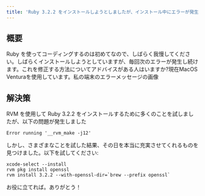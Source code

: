 ```yaml
---
title: 'Ruby 3.2.2 をインストールしようとしましたが、インストール中にエラーが発生し続けます'
---
```


## 概要
Ruby を使ってコーディングするのは初めてなので、しばらく我慢してください。しばらくインストールしようとしていますが、毎回次のエラーが発生し続けます。これを修正する方法についてアドバイスがある人はいますか?現在MacOS Venturaを使用しています。私の端末のエラーメッセージの画像

## 解決策
RVM を使用して Ruby 3.2.2 をインストールするために多くのことを試しましたが、以下の問題が発生しました

```
Error running '__rvm_make -j12'

```
しかし、さまざまなことを試した結果、その日を本当に充実させてくれるものを見つけました。以下を試してください:

```
xcode-select --install
rvm pkg install openssl
rvm install 3.2.2 --with-openssl-dir=`brew --prefix openssl`

```
お役に立てれば。ありがとう！

